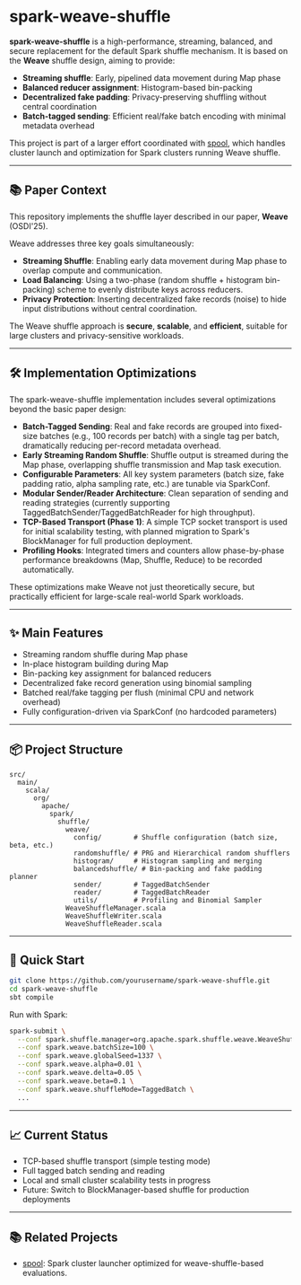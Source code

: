 # spark-weave-shuffle

**spark-weave-shuffle** is a high-performance, streaming, balanced, and secure replacement for the default Spark shuffle mechanism.
It is based on the **Weave** shuffle design, aiming to provide:

- **Streaming shuffle**: Early, pipelined data movement during Map phase
- **Balanced reducer assignment**: Histogram-based bin-packing
- **Decentralized fake padding**: Privacy-preserving shuffling without central coordination
- **Batch-tagged sending**: Efficient real/fake batch encoding with minimal metadata overhead

This project is part of a larger effort coordinated with [spool](https://github.com/yourusername/spool),
which handles cluster launch and optimization for Spark clusters running Weave shuffle.

---

## 📚 Paper Context

This repository implements the shuffle layer described in our paper,
**Weave** (OSDI'25).

Weave addresses three key goals simultaneously:

- **Streaming Shuffle**: Enabling early data movement during Map phase to overlap compute and communication.
- **Load Balancing**: Using a two-phase (random shuffle + histogram bin-packing) scheme to evenly distribute keys across reducers.
- **Privacy Protection**: Inserting decentralized fake records (noise) to hide input distributions without central coordination.

The Weave shuffle approach is **secure**, **scalable**, and **efficient**, suitable for large clusters and privacy-sensitive workloads.

---

## 🛠️ Implementation Optimizations

The spark-weave-shuffle implementation includes several optimizations beyond the basic paper design:

- **Batch-Tagged Sending**: Real and fake records are grouped into fixed-size batches (e.g., 100 records per batch) with a single tag per batch, dramatically reducing per-record metadata overhead.
- **Early Streaming Random Shuffle**: Shuffle output is streamed during the Map phase, overlapping shuffle transmission and Map task execution.
- **Configurable Parameters**: All key system parameters (batch size, fake padding ratio, alpha sampling rate, etc.) are tunable via SparkConf.
- **Modular Sender/Reader Architecture**: Clean separation of sending and reading strategies (currently supporting TaggedBatchSender/TaggedBatchReader for high throughput).
- **TCP-Based Transport (Phase 1)**: A simple TCP socket transport is used for initial scalability testing, with planned migration to Spark's BlockManager for full production deployment.
- **Profiling Hooks**: Integrated timers and counters allow phase-by-phase performance breakdowns (Map, Shuffle, Reduce) to be recorded automatically.

These optimizations make Weave not just theoretically secure, but practically efficient for large-scale real-world Spark workloads.

---

## ✨ Main Features

- Streaming random shuffle during Map phase
- In-place histogram building during Map
- Bin-packing key assignment for balanced reducers
- Decentralized fake record generation using binomial sampling
- Batched real/fake tagging per flush (minimal CPU and network overhead)
- Fully configuration-driven via SparkConf (no hardcoded parameters)

---

## 📦 Project Structure

```
src/
  main/
    scala/
      org/
        apache/
          spark/
            shuffle/
              weave/
                config/        # Shuffle configuration (batch size, beta, etc.)
                randomshuffle/ # PRG and Hierarchical random shufflers
                histogram/     # Histogram sampling and merging
                balancedshuffle/ # Bin-packing and fake padding planner
                sender/        # TaggedBatchSender
                reader/        # TaggedBatchReader
                utils/         # Profiling and Binomial Sampler
              WeaveShuffleManager.scala
              WeaveShuffleWriter.scala
              WeaveShuffleReader.scala
```

---

## 🚀 Quick Start

```bash
git clone https://github.com/yourusername/spark-weave-shuffle.git
cd spark-weave-shuffle
sbt compile
```

Run with Spark:

```bash
spark-submit \
  --conf spark.shuffle.manager=org.apache.spark.shuffle.weave.WeaveShuffleManager \
  --conf spark.weave.batchSize=100 \
  --conf spark.weave.globalSeed=1337 \
  --conf spark.weave.alpha=0.01 \
  --conf spark.weave.delta=0.05 \
  --conf spark.weave.beta=0.1 \
  --conf spark.weave.shuffleMode=TaggedBatch \
  ...
```

---

## 📈 Current Status

- TCP-based shuffle transport (simple testing mode)
- Full tagged batch sending and reading
- Local and small cluster scalability tests in progress
- Future: Switch to BlockManager-based shuffle for production deployments

---

## 📚 Related Projects

- [spool](https://github.com/yourusername/spool): Spark cluster launcher optimized for weave-shuffle-based evaluations.
